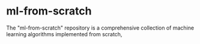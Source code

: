 # ml-from-scratch

The "ml-from-scratch" repository is a comprehensive collection of machine learning algorithms implemented from scratch,
